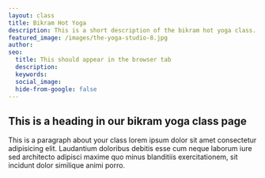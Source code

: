 ```yaml
---
layout: class
title: Bikram Hot Yoga
description: This is a short description of the bikram hot yoga class. Duis aliqua est laboris enim qui. Adipisicing sint duis deserunt proident aliquip consequat sint nisi veniam sunt amet sit.
featured_image: /images/the-yoga-studio-8.jpg
author: 
seo: 
  title: This should appear in the browser tab
  description: 
  keywords: 
  social_image: 
  hide-from-google: false
---
```


## This is a heading in our bikram yoga class page 

This  is a paragraph about your class lorem ipsum dolor sit amet consectetur adipisicing elit. Laudantium doloribus debitis esse cum neque laborum iure sed architecto adipisci maxime quo minus blanditiis exercitationem, sit incidunt dolor similique animi porro.